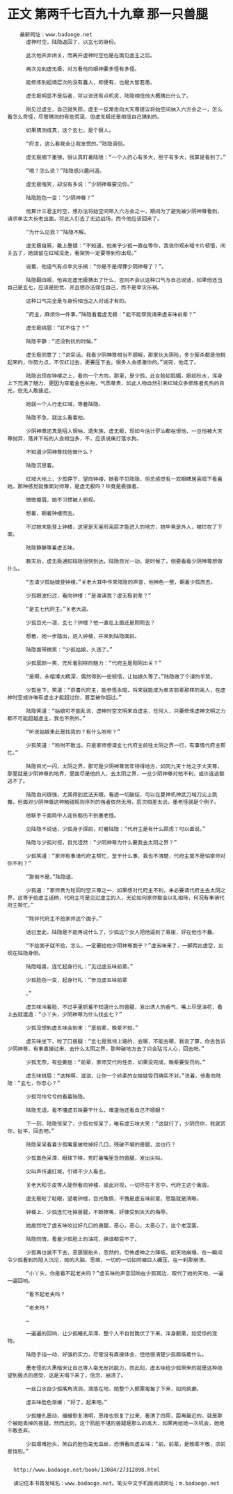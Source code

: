 # 正文 第两千七百九十九章 那一只兽腿
        最新网址：www.badaoge.net
          虚神时空，陆隐返回了，以玄七的身份。
      
          此次他并非闭关，而离开虚神时空也是在面见虚主之后。
      
          再次见到虚无极，对方看他的眼神要多怪有多怪。
      
          能修炼到祖境层次的没有蠢人，即便有，也是大智若愚。
      
          虚无极明显不是后者，可以说还有点机灵，陆隐相信他大概猜出什么了。
      
          刚见过虚主，自己就失踪，虚主一反常态向大天尊提议将始空间纳入六方会之一，怎么看怎么奇怪，尽管猜测的有些荒诞，但虚无极还是相信自己猜到的。
      
          如果猜测成真，这个玄七，是个狠人。
      
          “府主，这么看我会让我发慌的。”陆隐调侃。
      
          虚无极摘下墨镜，很认真盯着陆隐：“一个人的心有多大，胆子有多大，我算是看到了。”
      
          “哦？怎么说？”陆隐感兴趣问道。
      
          虚无极嗤笑，却没有多说：“少阴神尊要见你。”
      
          陆隐脸色一变：“少阴神尊？”
      
          他算计三君主时空，想办法将始空间带入六方会之一，期间为了避免被少阴神尊看到，请求单古大长老出面，将此人引去了无边战场，而今他应该回来了。
      
          “为什么见我？”陆隐不解。
      
          虚无极耸肩，戴上墨镜：“不知道，他弟子少孤一直在等你，我说你观永暗卡片顿悟，闭关去了，她就留在红域没走，看架势一定要等到你出现。”
      
          说着，他语气有点幸灾乐祸：“你是不是得罪少阴神尊了？”。
      
          陆隐翻白眼，他肯定虚无极猜出了什么，否则不会以这种口气与自己说话，如果他还当自己是玄七，应该是担忧，并且想办法保住自己，而不是幸灾乐祸。
      
          这种口气完全是与身份相当之人对话才有的。
      
          “府主，麻烦你一件事。”陆隐看着虚无极：“能不能帮我请来虚五味前辈？”
      
          虚无极挑眉：“扛不住了？”
      
          陆隐平静：“还没到抗的时候。”
      
          虚无极同意了：“说实话，我看少阴神尊相当不顺眼，那家伙太阴险，多少厮杀都是他挑起来的，你努力点，不仅扛过去，更要压下去，很多人会感激你的。”说完，他走了。
      
          陆隐出现在钟楼之上，看向一个方向，那里，是少孤，此女脸如狐媚，眼如秋水，浑身上下充满了魅力，更因为穿着金色长袍，气质尊贵，如此人物自然引来红域众多修炼者炙热的目光，但无人敢接近。
      
          她就一个人行走红域，等着陆隐。
      
          陆隐不急，就这么看着他。
      
          少阴神尊还真是招人恨呐，遗失族，虚无极，现如今估计罗汕都在恨他，一旦他被大天尊抛弃，落井下石的人会相当多，不，应该说痛打落水狗。
      
          不知道少阴神尊找他做什么？
      
          陆隐沉思着。
      
          红域大地上，少孤停下，望向钟楼，她看不见陆隐，但总感觉有一双眼睛居高临下看着她，那种感觉就像面对师尊，是虚无极吗？毕竟是极强者。
      
          微微蹙眉，她不习惯被人俯视。
      
          想着，朝着钟楼而去。
      
          不过她未能登上钟楼，这里是天鉴府高层才能进入的地方，她毕竟是外人，被拦在了下面。
      
          陆隐静静等着虚五味。
      
          数天后，虚无极通知陆隐很快到达，陆隐目光一动，是时候了，倒要看看少阴神尊想做什么。
      
          “去请少孤姑娘登钟楼。”关老大耳中传来陆隐的声音，他神色一整，朝着少孤而去。
      
          少孤眼波扫过，看向钟楼：“是谁请我？虚无极前辈？”
      
          “是玄七代府主。”关老大道。
      
          少孤目光一凛，玄七？钟楼？他一直在上面还是刚刚去？
      
          想着，她一步踏出，进入钟楼，并来到陆隐面前。
      
          陆隐面带微笑：“少孤姑娘，久违了。”
      
          少孤展颜一笑，充斥着别样的魅力：“代府主是刚刚出关？”
      
          “是啊，永暗博大精深，偶然得到一些顿悟，让姑娘久等了。”陆隐做了个请的手势。
      
          少孤坐下，笑道：“恭喜代府主，能参悟永暗，将来就能成为单古前辈那样的高人，在虚神时空或许唯有虚主才能超过你，甚至被你超过。”
      
          陆隐笑道：“姑娘可不能乱说，虚神时空文明来自虚主，任何人，只要修炼虚神文明之力都不可能超越虚主，我也不例外。”
      
          “听说姑娘来此是找我的？有什么吩咐？”
      
          少孤笑道：“吩咐不敢当，只是家师想请玄七代府主前往太阴之界一行，有事情代府主帮忙。”
      
          陆隐目光一闪，太阴之界，那可是少阴神尊常年待得地方，如同九天十地之于大天尊，那里就是少阴神尊的地界，里面尽是他的人，去太阴之界，一旦少阴神尊对他不利，或许连逃都逃不了。
      
          陆隐自问很强，尤其得到武法天眼，看透一切破绽，可以在夏神机神武刀域刀尖上跳舞，但面对少阴神尊这种触碰规则序列的强者依然无用，层次相差太远，墨老怪就是个例子。
      
          他联手千面局中人连伤都伤不到墨老怪。
      
          见陆隐不说话，少孤身子探前，盯着陆隐：“代府主是有什么顾虑？可以直说。”
      
          陆隐与少孤对视，目光坦然：“少阴神尊为什么要我去太阴之界？”
      
          少孤笑道：“家师有事请代府主帮忙，至于什么事，我也不清楚，代府主莫不是怕家师对你不利？”
      
          “那倒不是。”陆隐道。
      
          少孤道：“家师贵为轮回时空三尊之一，如果想对代府主不利，未必要请代府主去太阴之界，这等于给虚主话柄，代府主可是见过虚主的人，无论如何家师都会以礼相待，何况有事请代府主帮忙。”
      
          “除非代府主不给家师这个面子。”
      
          话已至此，陆隐是不能再说什么了，少孤这个女人把他逼到了悬崖，好在他也不蠢。
      
          “不给面子就不给，怎么，一定要给他少阴神尊面子？”虚五味来了，一脚跨出虚空，出现在陆隐身侧。
      
          陆隐暗喜，连忙起身行礼：“见过虚五味前辈。”
      
          少孤脸色一变，起身行礼：“参见虚五味前辈
      
          。”
      
          虚五味冷着脸，不过手里抓着不知道什么的兽腿，发出诱人的香气，嘴上尽是油花，看上去就邋遢：“小丫头，少阴神尊为什么找玄七？”
      
          少孤没想到虚五味会到来：“禀前辈，晚辈不知。”
      
          虚五味坐下，咬了口兽腿：“玄七是我领上路的，去哪，不能去哪，我说了算，你去告诉少阴神尊，有事直接过来，去什么太阴之界，那种破地方去了只会玷污人心，回去吧。”
      
          少孤无奈，有些委屈：“前辈，家师交代的任务，如果没完成，晚辈要受罚的。”
      
          虚五味挑眉：“这样啊，滋滋，让你一个娇柔的女娃娃受罚确实不对。”说着，他看向陆隐：“玄七，你忍心？”
      
          少孤可怜兮兮的看着陆隐。
      
          陆隐无语，看不懂虚五味要干什么，难道他还看自己不顺眼？
      
          下一刻，陆隐惊呆了，少孤也惊呆了，唯有虚五味大笑：“这就行了，少阴罚你，我就赏你，扯平，回去吧。”
      
          陆隐呆呆看着少孤嘴里被咬掉好几口，残破不堪的兽腿，这也行？
      
          少孤面色呆滞，眼珠下移，死盯着嘴里含的兽腿，发出尖叫。
      
          尖叫声传遍红域，引得不少人看去。
      
          关老大和于皮等人陡然看向钟楼，彼此对视，一切尽在不言中，代府主这个禽兽。
      
          虚无极眨了眨眼，望着钟楼，目光敬佩，不愧是虚五味前辈，思路就是清晰。
      
          钟楼上，少孤连忙吐掉兽腿，不断擦嘴，好像受到天大的侮辱。
      
          她居然吃了虚五味咬过好几口的兽腿，恶心，恶心，太恶心了，这个老混蛋。
      
          陆隐同情，看着少孤脸上的油花，换谁都受不了。
      
          少孤再也装不下去，恶狠狠抬头，忽然的，恐怖虚神之力降临，如天地崩塌，在一瞬间令少孤看到的陷入沉沦，她的大脑，思维，一切的一切如同被巨人碾压，在一刹那崩溃。
      
          “小丫头，你是看不起老夫吗？”虚五味的声音回响在少孤耳边，取代了她的天地，一遍一遍回响。
      
          “看不起老夫吗？
      
          “老夫吗？
      
          …
      
          一遍遍的回响，让少孤瞳孔呆滞，整个人不自觉跪伏了下来，浑身颤栗，如受惊的宠物。
      
          陆隐手指一动，好强的实力，尽管没有直接体会，但他很清楚少孤面临着什么。
      
          墨老怪的大黑暗天让自己等人毫无反抗能力，而此刻，虚五味给少孤带来的就是这种绝望到极点的感受，这是天塌下来了，信念，崩溃了。
      
          一丝口水自少孤嘴角流淌，滴落在地，她整个人颤栗匍匐了下来，如同疯癫。
      
          虚五味脸色渐缓：“好了，起来吧。”
      
          少孤瞳孔震动，缓缓恢复清明，思维也恢复了过来，看清了四周，距离最近的，就是那个被她丢掉的兽腿，然而此刻，这个肮脏不堪的兽腿是那么的高大，如果再给她一次机会，她绝不敢丢弃。
      
          少孤艰难抬头，煞白的脸色毫无血丝，恐惧看向虚五味：“前，前辈，是晚辈不敬，求前辈饶恕。”
      
      
      http://www.badaoge.net/book/13084/27312898.html
      
      请记住本书首发域名：www.badaoge.net。笔尖中文手机版阅读网址：m.badaoge.net